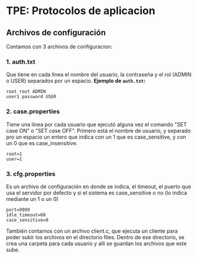 # TPE: Protocolos de aplicacion
## Archivos de configuración
Contamos con 3 archivos de configuracion:

### 1. **auth.txt**
Que tiene en cada línea el nombre del usuario, la contraseña y el rol (ADMIN o USER) separados por un espacio.
**Ejemplo de `auth.txt`:**
```text
root root ADMIN
user1 password USER
```

### 2. **case.properties**
Tiene una línea por cada usuario que ejecutó alguna vez el comando "SET case ON" o "SET case OFF". 
Primero está el nombre de usuario, y separado pro un espacio un entero que indica con un 1 que es case_sensitive, y con un 0 que es case_insensitive.
```text
root=1
user=1
```
### 3. **cfg.properties** 
Es un archivo de configuración en donde se indica, el timeout, el puerto que usa el servidor por defecto y si el sistema es case_sensitive o no (lo indica mediante un 1 o un 0)
```text
port=9999
idle_timeout=60
case_sensitive=0
```

También contamos con un archivo client.c, que ejecuta un cliente para poder subir los archivos en el directorio files.
Dentro de ese directorio, se crea una carpeta para cada usuario y allí se guardan los archivos que este sube.


